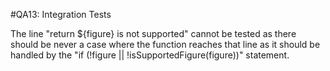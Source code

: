 #QA13: Integration Tests

The line "return ${figure} is not supported" cannot be tested as there should be never a case where the function reaches that line as it should be handled by the "if (!figure || !isSupportedFigure(figure))" statement.
